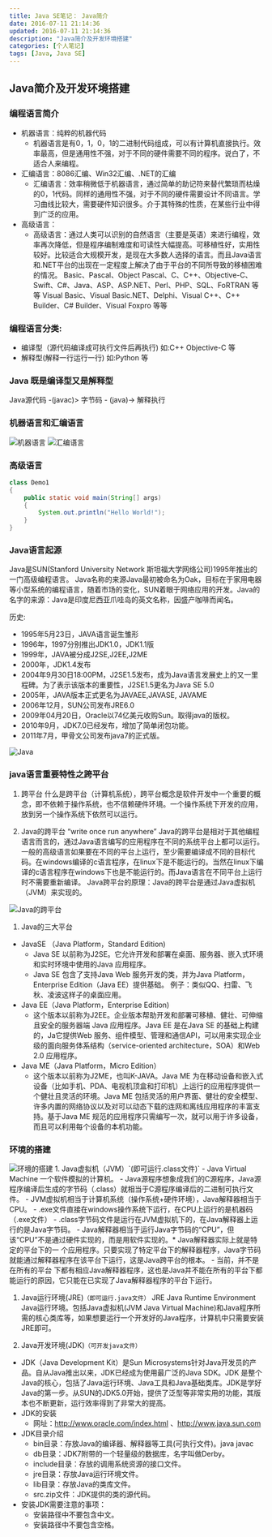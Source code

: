```yaml
---
title: Java SE笔记： Java简介
date: 2016-07-11 21:14:36
updated: 2016-07-11 21:14:36
description: "Java简介及开发环境搭建"
categories: [个人笔记]
tags: [Java, Java SE]
---
```


## Java简介及开发环境搭建
### 编程语言简介
- 机器语言：纯粹的机器代码
  - 机器语言是有0，1，0，1的二进制代码组成，可以有计算机直接执行。效率最高，但是通用性不强，对于不同的硬件需要不同的程序。说白了，不适合人来编程。
- 汇编语言：8086汇编、Win32汇编、.NET的汇编
  - 汇编语言：效率稍微低于机器语言，通过简单的助记符来替代繁琐而枯燥的0，1代码。同样的通用性不强，对于不同的硬件需要设计不同语言。学习曲线比较大，需要硬件知识很多。介于其特殊的性质，在某些行业中得到广泛的应用。
- 高级语言：
  - 高级语言：通过人类可以识别的自然语言（主要是英语）来进行编程，效率再次降低，但是程序编制难度和可读性大幅提高。可移植性好，实用性较好。比较适合大规模开发，是现在大多数人选择的语言。而且Java语言和.NET平台的出现在一定程度上解决了由于平台的不同所导致的移植困难的情况。 Basic、Pascal、Object Pascal、C、C++、Objective-C、Swift、C#、Java、ASP、ASP.NET、Perl、PHP、SQL、FoRTRAN 等等 Visual Basic、Visual Basic.NET、Delphi、Visual C++、C++ Builder、C# Builder、Visual Foxpro 等等

### 编程语言分类:
- 编译型（源代码编译成可执行文件后再执行) 如:C++ Objective-C 等
- 解释型(解释一行运行一行) 如:Python 等

### Java 既是编译型又是解释型
Java源代码 -(javac)> 字节码 - (java)-> 解释执行

### 机器语言和汇编语言
<img src="https://images2017.cnblogs.com/blog/1199898/201708/1199898-20170824120106793-1866708065.png" title="机器语言">
<img src="https://images2017.cnblogs.com/blog/1199898/201708/1199898-20170824120109136-1500095277.png" title="汇编语言">

### 高级语言
```java
class Demo1
{
    public static void main(String[] args)
    {
        System.out.println("Hello World!");
    }
}
```

### Java语言起源
Java是SUN(Stanford University Network 斯坦福大学网络公司)1995年推出的一门高级编程语言。 Java名称的来源Java最初被命名为Oak，目标在于家用电器等小型系统的编程语言，随着市场的变化，SUN着眼于网络应用的开发。Java的名字的来源：Java是印度尼西亚爪哇岛的英文名称，因盛产咖啡而闻名。

历史:

- 1995年5月23日，JAVA语言诞生雏形
- 1996年，1997分别推出JDK1.0，JDK1.1版
- 1999年，JAVA被分成J2SE,J2EE,J2ME
- 2000年，JDK1.4发布
- 2004年9月30日18:00PM，J2SE1.5发布，成为Java语言发展史上的又一里程碑。为了表示该版本的重要性，J2SE1.5更名为Java SE 5.0
- 2005年，JAVA版本正式更名为JAVAEE,JAVASE, JAVAME
- 2006年12月，SUN公司发布JRE6.0 　　
- 2009年04月20日，Oracle以74亿美元收购Sun。取得java的版权。
- 2010年9月，JDK7.0已经发布，增加了简单闭包功能。 　　
- 2011年7月，甲骨文公司发布java7的正式版。
<img src="https://images2017.cnblogs.com/blog/1199898/201708/1199898-20170824120109636-105407717.png" title="Java">


### java语言重要特性之跨平台
1. 跨平台
什么是跨平台（计算机系统），跨平台概念是软件开发中一个重要的概念，即不依赖于操作系统，也不信赖硬件环境。一个操作系统下开发的应用，放到另一个操作系统下依然可以运行。

1. Java的跨平台
“write once run anywhere” Java的跨平台是相对于其他编程语言而言的，通过Java语言编写的应用程序在不同的系统平台上都可以运行。一般的高级语言如果要在不同的平台上运行，至少需要编译成不同的目标代码。在windows编译的c语言程序，在linux下是不能运行的。当然在linux下编译的c语言程序在windows下也是不能运行的。而Java语言在不同平台上运行时不需要重新编译。 Java跨平台的原理：Java的跨平台是通过Java虚拟机（JVM）来实现的。 
<img src="https://images2017.cnblogs.com/blog/1199898/201708/1199898-20170824120110480-1583946929.png" title="Java的跨平台">

1. Java的三大平台
- JavaSE （Java Platform，Standard Edition)
  - Java SE 以前称为J2SE。它允许开发和部署在桌面、服务器、嵌入式环境和实时环境中使用的Java 应用程序。
  - Java SE 包含了支持Java Web 服务开发的类，并为Java Platform，Enterprise Edition（Java EE）提供基础。 例子：类似QQ、扫雷、飞秋、凌波这样子的桌面应用。
- Java EE（Java Platform，Enterprise Edition)
  - 这个版本以前称为J2EE。企业版本帮助开发和部署可移植、健壮、可伸缩且安全的服务器端 Java 应用程序。Java EE 是在Java SE 的基础上构建的，Ja它提供Web 服务、组件模型、管理和通信API，可以用来实现企业级的面向服务体系结构（service-oriented architecture，SOA）和Web 2.0 应用程序。
- Java ME（Java Platform，Micro Edition）
  - 这个版本以前称为J2ME，也叫K-JAVA。Java ME 为在移动设备和嵌入式设备（比如手机、PDA、电视机顶盒和打印机）上运行的应用程序提供一个健壮且灵活的环境。Java ME 包括灵活的用户界面、健壮的安全模型、许多内置的网络协议以及对可以动态下载的连网和离线应用程序的丰富支持。基于Java ME 规范的应用程序只需编写一次，就可以用于许多设备，而且可以利用每个设备的本机功能。

### 环境的搭建
<img src="https://images2017.cnblogs.com/blog/1199898/201708/1199898-20170824120110777-1797723134.png" title="环境的搭建">
1. Java虚拟机（JVM）`(即可运行.class文件)`
  - Java Virtual Machine 一个软件模拟的计算机。
  - Java源程序想象成我们的C源程序，Java源程序编译后生成的字节码（.class）就相当于C源程序编译后的二进制可执行文件。
  - JVM虚拟机相当于计算机系统（操作系统+硬件环境），Java解释器相当于CPU。
  - .exe文件直接在windows操作系统下运行，在CPU上运行的是机器码（.exe文件）
  - .class字节码文件是运行在JVM虚拟机下的，在Java解释器上运行的是Java字节码。
  - Java解释器相当于运行Java字节码的“CPU”，但该“CPU”不是通过硬件实现的，而是用软件实现的。* Java解释器实际上就是特定的平台下的一 个应用程序。只要实现了特定平台下的解释器程序，Java字节码就能通过解释器程序在该平台下运行，这是Java跨平台的根本。
  - 当前，并不是在所有的平台 下都有相应Java解释器程序，这也是Java并不能在所有的平台下都能运行的原因，它只能在已实现了Java解释器程序的平台下运行。

1. Java运行环境(JRE)`（即可运行.java文件）`
JRE Java Runtime Environment Java运行环境。包括Java虚拟机(JVM Java Virtual Machine)和Java程序所需的核心类库等，如果想要运行一个开发好的Java程序，计算机中只需要安装JRE即可。

1. Java开发环境(JDK)`（可开发java文件）`
  - JDK（Java Development Kit）是Sun Microsystems针对Java开发员的产品。自从Java推出以来，JDK已经成为使用最广泛的Java SDK。JDK 是整个Java的核心，包括了Java运行环境、Java工具和Java基础类库。JDK是学好Java的第一步。从SUN的JDK5.0开始，提供了泛型等非常实用的功能，其版本也不断更新，运行效率得到了非常大的提高。
  - JDK的安装
    - 网址：http://www.oracle.com/index.html 、http://www.java.sun.com
  - JDK目录介绍
    - bin目录：存放Java的编译器、解释器等工具(可执行文件)。java javac
    - db目录：JDK7附带的一个轻量级的数据库，名字叫做Derby。
    - include目录：存放的调用系统资源的接口文件。
    - jre目录：存放Java运行环境文件。
    - lib目录：存放Java的类库文件。
    - src.zip文件：JDK提供的类的源代码。
  - 安装JDK需要注意的事项：
    - 安装路径中不要包含中文。
    - 安装路径中不要包含空格。